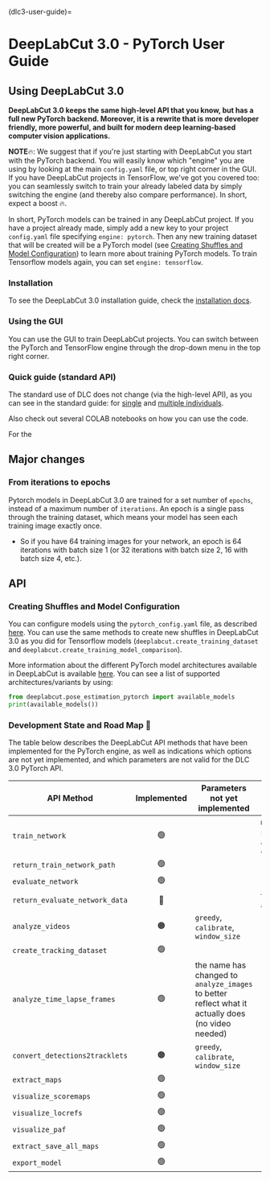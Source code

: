 (dlc3-user-guide)=
# DeepLabCut 3.0 - PyTorch User Guide

## Using DeepLabCut 3.0

**DeepLabCut 3.0 keeps the same high-level API that you know, but has a full new PyTorch backend. 
Moreover, it is a rewrite that is more developer friendly, more powerful, and built for modern deep
learning-based computer vision applications.**

**NOTE**🔥: We suggest that if you're just starting with DeepLabCut you start with the
PyTorch backend. You will easily know which "engine" you are using by looking at the
main `config.yaml` file, or top right corner in the GUI. If you have DeepLabCut projects
in TensorFlow, we've got you covered too: you can seamlessly switch to train your
already labeled data by simply switching the engine (and thereby also compare
performance). In short, expect a boost 🔥.

In short, PyTorch models can be trained in any DeepLabCut project. If you have a project
already made,  simply add a new key to your project `config.yaml` file specifying
`engine: pytorch`. Then any new training dataset that will be created will be a PyTorch
model (see [Creating Shuffles and Model Configuration](
#Creating-Shuffles-and-Model-Configuration)) to learn more about training PyTorch
models. To train Tensorflow models again, you can set `engine: tensorflow`.

### Installation

To see the DeepLabCut 3.0 installation guide, check the [installation docs](how-to-install).

### Using the GUI

You can use the GUI to train DeepLabCut projects. You can switch between the PyTorch
and TensorFlow engine through the drop-down menu in the top right corner.

### Quick guide (standard API)

The standard use of DLC does not change (via the high-level API), as you can see in the standard guide: for [single](https://deeplabcut.github.io/DeepLabCut/docs/standardDeepLabCut_UserGuide) and [multiple individuals](https://deeplabcut.github.io/DeepLabCut/docs/maDLC_UserGuide). 

Also check out several COLAB notebooks on how you can use the code. 

For the 

## Major changes

### From iterations to epochs

Pytorch models in DeepLabCut 3.0 are trained for a set number of `epochs`, instead of a 
maximum number of `iterations`. An epoch is a single pass through the training dataset, 
which means your model has seen each training image exactly once.

- So if you have 64 training images for your network, an epoch is 64 iterations with batch
size 1 (or 32 iterations with batch size 2, 16 with batch size 4, etc.).

## API

### Creating Shuffles and Model Configuration

You can configure models using the `pytorch_config.yaml` file, as described
[here](dlc3-pytorch-config). You can use the same methods to create new shuffles in 
DeepLabCut 3.0 as you did for Tensorflow models (`deeplabcut.create_training_dataset`
and `deeplabcut.create_training_model_comparison`).

More information about the different PyTorch model architectures available in DeepLabCut
is available [here](architectures). You can see a list of supported 
architectures/variants by using:

```python
from deeplabcut.pose_estimation_pytorch import available_models
print(available_models())
```



### Development State and Road Map 🚧

The table below describes the DeepLabCut API methods that have been implemented for the
PyTorch engine, as well as indications which options are not yet implemented, and which
parameters are not valid for the DLC 3.0 PyTorch API.


| API Method                     | Implemented | Parameters not yet implemented                                                                      | Parameters invalid for pytorch                      |
|--------------------------------|:-----------:|-----------------------------------------------------------------------------------------------------|-----------------------------------------------------|
| `train_network`                |     🟢      |                                                                                                     | `maxiters`, `saveiters`, `allow_growth`, `autotune` |
| `return_train_network_path`    |     🟢      |                                                                                                     |                                                     |
| `evaluate_network`             |     🟢      |                                                                                                     |                                                     |
| `return_evaluate_network_data` |     🔴      |                                                                                                     | `TFGPUinference`, `allow_growth`                    |
| `analyze_videos`               |     🟠      | `greedy`, `calibrate`, `window_size`                                                                |                                                     |
| `create_tracking_dataset`      |     🟢      |                                                                                                     |                                                     |
| `analyze_time_lapse_frames`    |     🟢      | the name has changed to  `analyze_images` to better reflect what it actually does (no video needed) |                                                     |
| `convert_detections2tracklets` |     🟠      | `greedy`, `calibrate`, `window_size`                                                                |                                                     |
| `extract_maps`                 |     🟢      |                                                                                                     |                                                     |
| `visualize_scoremaps`          |     🟢      |                                                                                                     |                                                     |
| `visualize_locrefs`            |     🟢      |                                                                                                     |                                                     |
| `visualize_paf`                |     🟢      |                                                                                                     |                                                     |
| `extract_save_all_maps`        |     🟢      |                                                                                                     |                                                     |
| `export_model`                 |     🟢      |                                                                                                     |                                                     |
